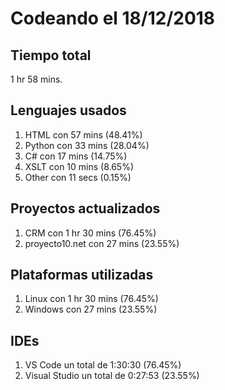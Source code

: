 # Codeando el 18/12/2018

## Tiempo total
1 hr 58 mins.

## Lenguajes usados
1. HTML con 57 mins (48.41%)
1. Python con 33 mins (28.04%)
1. C# con 17 mins (14.75%)
1. XSLT con 10 mins (8.65%)
1. Other con 11 secs (0.15%)

## Proyectos actualizados
1. CRM con 1 hr 30 mins (76.45%)
1. proyecto10.net con 27 mins (23.55%)

## Plataformas utilizadas
1. Linux con 1 hr 30 mins (76.45%)
1. Windows con 27 mins (23.55%)

## IDEs
1. VS Code un total de 1:30:30 (76.45%)
1. Visual Studio un total de 0:27:53 (23.55%)
